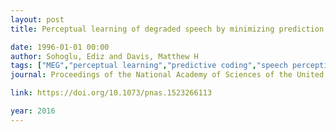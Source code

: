 ```yaml
---
layout: post
title: Perceptual learning of degraded speech by minimizing prediction error

date: 1996-01-01 00:00
author: Sohoglu, Ediz and Davis, Matthew H
tags: ["MEG","perceptual learning","predictive coding","speech perception","vocoded speech"]
journal: Proceedings of the National Academy of Sciences of the United States of America

link: https://doi.org/10.1073/pnas.1523266113

year: 2016
---
```



